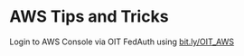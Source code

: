 # AWS Tips and Tricks

Login to AWS Console via OIT FedAuth using [bit.ly/OIT_AWS](https://bit.ly/OIT_AWS)
